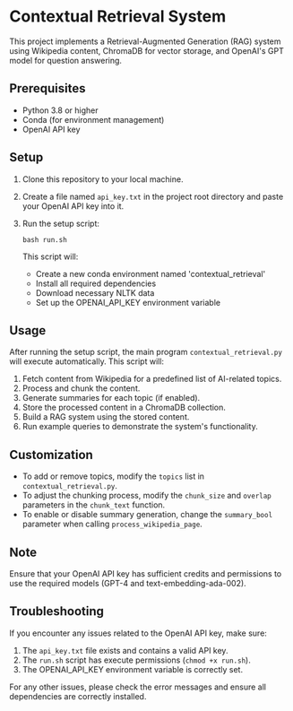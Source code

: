 # Contextual Retrieval System

This project implements a Retrieval-Augmented Generation (RAG) system using Wikipedia content, ChromaDB for vector storage, and OpenAI's GPT model for question answering.

## Prerequisites

- Python 3.8 or higher
- Conda (for environment management)
- OpenAI API key

## Setup

1. Clone this repository to your local machine.

2. Create a file named `api_key.txt` in the project root directory and paste your OpenAI API key into it.

3. Run the setup script:

   ```
   bash run.sh
   ```

   This script will:
   - Create a new conda environment named 'contextual_retrieval'
   - Install all required dependencies
   - Download necessary NLTK data
   - Set up the OPENAI_API_KEY environment variable

## Usage

After running the setup script, the main program `contextual_retrieval.py` will execute automatically. This script will:

1. Fetch content from Wikipedia for a predefined list of AI-related topics.
2. Process and chunk the content.
3. Generate summaries for each topic (if enabled).
4. Store the processed content in a ChromaDB collection.
5. Build a RAG system using the stored content.
6. Run example queries to demonstrate the system's functionality.

## Customization

- To add or remove topics, modify the `topics` list in `contextual_retrieval.py`.
- To adjust the chunking process, modify the `chunk_size` and `overlap` parameters in the `chunk_text` function.
- To enable or disable summary generation, change the `summary_bool` parameter when calling `process_wikipedia_page`.

## Note

Ensure that your OpenAI API key has sufficient credits and permissions to use the required models (GPT-4 and text-embedding-ada-002).

## Troubleshooting

If you encounter any issues related to the OpenAI API key, make sure:
1. The `api_key.txt` file exists and contains a valid API key.
2. The `run.sh` script has execute permissions (`chmod +x run.sh`).
3. The OPENAI_API_KEY environment variable is correctly set.

For any other issues, please check the error messages and ensure all dependencies are correctly installed.

